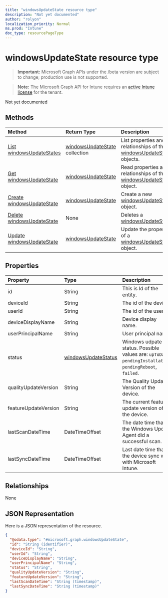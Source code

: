 ```yaml
---
title: "windowsUpdateState resource type"
description: "Not yet documented"
author: "rolyon"
localization_priority: Normal
ms.prod: "Intune"
doc_type: resourcePageType
---
```


# windowsUpdateState resource type

> **Important:** Microsoft Graph APIs under the /beta version are subject to change; production use is not supported.

> **Note:** The Microsoft Graph API for Intune requires an [active Intune license](https://go.microsoft.com/fwlink/?linkid=839381) for the tenant.

Not yet documented

## Methods
|Method|Return Type|Description|
|:---|:---|:---|
|[List windowsUpdateStates](../api/intune-deviceconfig-windowsupdatestate-list.md)|[windowsUpdateState](../resources/intune-deviceconfig-windowsupdatestate.md) collection|List properties and relationships of the [windowsUpdateState](../resources/intune-deviceconfig-windowsupdatestate.md) objects.|
|[Get windowsUpdateState](../api/intune-deviceconfig-windowsupdatestate-get.md)|[windowsUpdateState](../resources/intune-deviceconfig-windowsupdatestate.md)|Read properties and relationships of the [windowsUpdateState](../resources/intune-deviceconfig-windowsupdatestate.md) object.|
|[Create windowsUpdateState](../api/intune-deviceconfig-windowsupdatestate-create.md)|[windowsUpdateState](../resources/intune-deviceconfig-windowsupdatestate.md)|Create a new [windowsUpdateState](../resources/intune-deviceconfig-windowsupdatestate.md) object.|
|[Delete windowsUpdateState](../api/intune-deviceconfig-windowsupdatestate-delete.md)|None|Deletes a [windowsUpdateState](../resources/intune-deviceconfig-windowsupdatestate.md).|
|[Update windowsUpdateState](../api/intune-deviceconfig-windowsupdatestate-update.md)|[windowsUpdateState](../resources/intune-deviceconfig-windowsupdatestate.md)|Update the properties of a [windowsUpdateState](../resources/intune-deviceconfig-windowsupdatestate.md) object.|

## Properties
|Property|Type|Description|
|:---|:---|:---|
|id|String|This is Id of the entity.|
|deviceId|String|The id of the device.|
|userId|String|The id of the user.|
|deviceDisplayName|String|Device display name.|
|userPrincipalName|String|User principal name.|
|status|[windowsUpdateStatus](../resources/intune-deviceconfig-windowsupdatestatus.md)|Windows udpate status. Possible values are: `upToDate`, `pendingInstallation`, `pendingReboot`, `failed`.|
|qualityUpdateVersion|String|The Quality Update Version of the device.|
|featureUpdateVersion|String|The current feature update version of the device.|
|lastScanDateTime|DateTimeOffset|The date time that the Windows Update Agent did a successful scan.|
|lastSyncDateTime|DateTimeOffset|Last date time that the device sync with with Microsoft Intune.|

## Relationships
None

## JSON Representation
Here is a JSON representation of the resource.
<!-- {
  "blockType": "resource",
  "keyProperty": "id",
  "@odata.type": "microsoft.graph.windowsUpdateState"
}
-->
``` json
{
  "@odata.type": "#microsoft.graph.windowsUpdateState",
  "id": "String (identifier)",
  "deviceId": "String",
  "userId": "String",
  "deviceDisplayName": "String",
  "userPrincipalName": "String",
  "status": "String",
  "qualityUpdateVersion": "String",
  "featureUpdateVersion": "String",
  "lastScanDateTime": "String (timestamp)",
  "lastSyncDateTime": "String (timestamp)"
}
```



